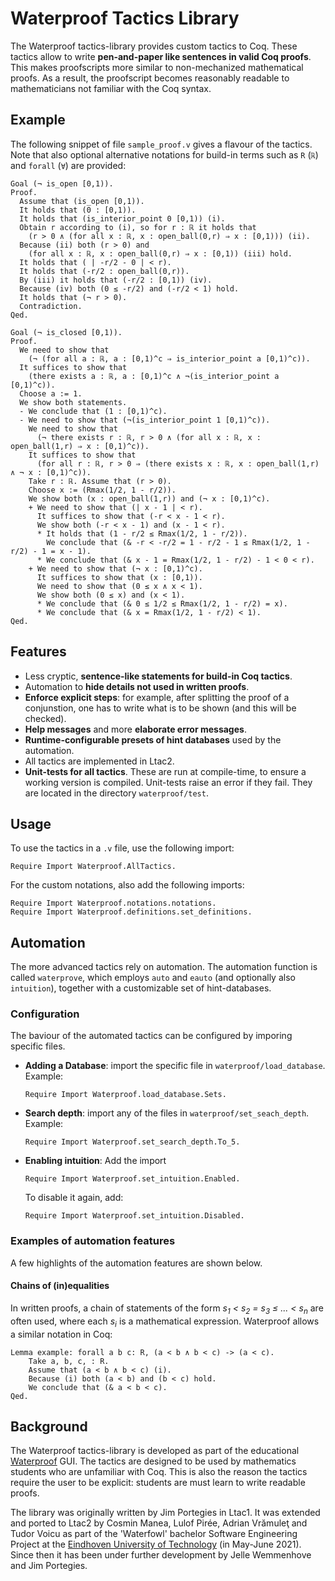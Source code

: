 # Waterproof Tactics Library

The Waterproof tactics-library provides custom tactics to Coq.
These tactics allow to write **pen-and-paper like sentences in valid Coq proofs**. 
This makes proofscripts more similar to non-mechanized mathematical proofs. As a result, the proofscript becomes reasonably readable to mathematicians not familiar with the Coq syntax. 

## Example
The following snippet of file `sample_proof.v` gives a flavour of the tactics.
Note that also optional alternative notations for build-in terms 
such as `R` (`ℝ`) and `forall` (`∀`) are provided:
```coq
Goal (¬ is_open [0,1)).
Proof.
  Assume that (is_open [0,1)).
  It holds that (0 : [0,1)).
  It holds that (is_interior_point 0 [0,1)) (i).
  Obtain r according to (i), so for r : ℝ it holds that
    (r > 0 ∧ (for all x : ℝ, x : open_ball(0,r) ⇒ x : [0,1))) (ii).
  Because (ii) both (r > 0) and 
    (for all x : ℝ, x : open_ball(0,r) ⇒ x : [0,1)) (iii) hold.
  It holds that ( | -r/2 - 0 | < r).
  It holds that (-r/2 : open_ball(0,r)).
  By (iii) it holds that (-r/2 : [0,1)) (iv).
  Because (iv) both (0 ≤ -r/2) and (-r/2 < 1) hold.
  It holds that (¬ r > 0).
  Contradiction.
Qed.

Goal (¬ is_closed [0,1)).
Proof.
  We need to show that 
    (¬ (for all a : ℝ, a : [0,1)^c ⇒ is_interior_point a [0,1)^c)).
  It suffices to show that
    (there exists a : ℝ, a : [0,1)^c ∧ ¬(is_interior_point a [0,1)^c)).
  Choose a := 1.
  We show both statements.
  - We conclude that (1 : [0,1)^c).
  - We need to show that (¬(is_interior_point 1 [0,1)^c)).
    We need to show that 
      (¬ there exists r : ℝ, r > 0 ∧ (for all x : ℝ, x : open_ball(1,r) ⇒ x : [0,1)^c)).
    It suffices to show that
      (for all r : ℝ, r > 0 ⇒ (there exists x : ℝ, x : open_ball(1,r) ∧ ¬ x : [0,1)^c)).
    Take r : ℝ. Assume that (r > 0).
    Choose x := (Rmax(1/2, 1 - r/2)).
    We show both (x : open_ball(1,r)) and (¬ x : [0,1)^c).
    + We need to show that (| x - 1 | < r).
      It suffices to show that (-r < x - 1 < r).
      We show both (-r < x - 1) and (x - 1 < r).
      * It holds that (1 - r/2 ≤ Rmax(1/2, 1 - r/2)).
        We conclude that (& -r < -r/2 = 1 - r/2 - 1 ≤ Rmax(1/2, 1 - r/2) - 1 = x - 1).
      * We conclude that (& x - 1 = Rmax(1/2, 1 - r/2) - 1 < 0 < r).
    + We need to show that (¬ x : [0,1)^c).
      It suffices to show that (x : [0,1)).
      We need to show that (0 ≤ x ∧ x < 1).
      We show both (0 ≤ x) and (x < 1).
      * We conclude that (& 0 ≤ 1/2 ≤ Rmax(1/2, 1 - r/2) = x).
      * We conclude that (& x = Rmax(1/2, 1 - r/2) < 1).
Qed.
```

## Features
* Less cryptic, **sentence-like statements for build-in Coq tactics**.
* Automation to **hide details not used in written proofs**.
* **Enforce explicit steps**: for example, after splitting the proof of a conjunstion, one has to write what is to be shown (and this will be checked).
* **Help messages** and more **elaborate error messages**.
* **Runtime-configurable presets of hint databases** used by the automation.
* All tactics are implemented in Ltac2.
* **Unit-tests for all tactics**. These are run at compile-time, to ensure a working version is compiled. Unit-tests raise an error if they fail. They are located in the directory `waterproof/test`.

## Usage
To use the tactics in a `.v` file, use the following import:
```coq
Require Import Waterproof.AllTactics.
```
For the custom notations, also add the following imports:
```coq
Require Import Waterproof.notations.notations.
Require Import Waterproof.definitions.set_definitions.
```

## Automation
The more advanced tactics rely on automation.
The automation function is called `waterprove`, 
which employs `auto` and `eauto` (and optionally also `intuition`), 
together with a customizable set of hint-databases.

### Configuration
The baviour of the automated tactics can be configured by imporing specific files.

* **Adding a Database**: import the specific file in `waterproof/load_database`. Example:
    ```coq
    Require Import Waterproof.load_database.Sets.
    ```
* **Search depth**: import any of the files in `waterproof/set_seach_depth`. Example:
    ```coq
    Require Import Waterproof.set_search_depth.To_5.
    ```

* **Enabling intuition**: Add the import
    ```coq
    Require Import Waterproof.set_intuition.Enabled.
    ```
    To disable it again, add:
    ```coq
    Require Import Waterproof.set_intuition.Disabled.
    ```
### Examples of automation features
A few highlights of the automation features are shown below.

<!--(deprecated)#### Rewriting equalities
One can use literal equalities to rewrite goals and hypotheses. This alleviates the need to know the names of build-in Coq lemmas and theorems. The automation features will verify the literal, use it as a temporal lemma to rewrite the target, and remove it again from the proof state.
Example:
```coq
Lemma example: forall x y: nat, x + y + (x + y) = x + y + x + y.
Proof.
    intros x y.
    Rewrite using (forall n m p : nat, n + (m + p) = n + m + p).
    reflexivity.
Qed.
```
Used by tactics:
* `Rewrite using (constr).` (to rewrite to goal)
* `Rewrite using (constr) in (ident).` (to rewrite a hypothesis)
* `Write goal using (constr) as (constr).` (to rewrite a the goal and verify the result is expected)
* `Write goal using (constr) as (constr).` (to rewrite a the goal and verify the result is expected)
* `Write (ident) using (constr) as (constr).` (to rewrite a hypothesis and verify the result is expected)-->

#### Chains of (in)equalities
In written proofs, a chain of statements of the form *s<sub>1</sub> < s<sub>2</sub> = s<sub>3</sub> ≤ ... < s<sub>n</sub>* are often used, where each *s<sub>i</sub>* is a mathematical expression.
Waterproof allows a similar notation in Coq:
```coq
Lemma example: forall a b c: R, (a < b ∧ b < c) -> (a < c).
    Take a, b, c, : R.
    Assume that (a < b ∧ b < c) (i).
    Because (i) both (a < b) and (b < c) hold.
    We conclude that (& a < b < c).
Qed.
```


## Background
The Waterproof tactics-library is developed as part of the educational [Waterproof](https://github.com/impermeable/waterproof) GUI. 
The tactics are designed to be used by mathematics students who are unfamiliar with Coq. This is also the reason the tactics require the user to be explicit: students are must learn to write readable proofs.

The library was originally written by Jim Portegies in Ltac1. It was extended and ported to Ltac2 by Cosmin Manea, Lulof Pirée, Adrian Vrămuleţ and Tudor Voicu as part of the 'Waterfowl' bachelor Software Engineering Project at the [Eindhoven University of Technology](https://www.tue.nl/en/) (in May-June 2021). Since then it has been under further development by Jelle Wemmenhove and Jim Portegies.
